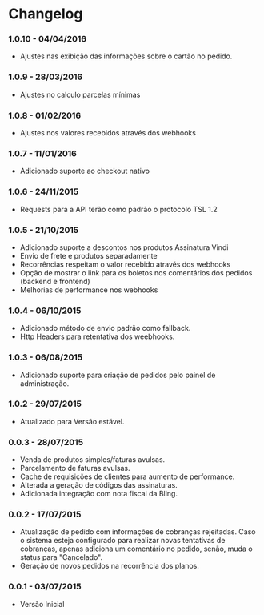 # Changelog
### 1.0.10 - 04/04/2016
- Ajustes nas exibição das informações sobre o cartão no pedido.

### 1.0.9 - 28/03/2016
- Ajustes no calculo parcelas mínimas

### 1.0.8 - 01/02/2016
- Ajustes nos valores recebidos através dos webhooks

### 1.0.7 - 11/01/2016
- Adicionado suporte ao checkout nativo

### 1.0.6 - 24/11/2015
- Requests para a API terão como padrão o protocolo TSL 1.2

### 1.0.5 - 21/10/2015
- Adicionado suporte a descontos nos produtos Assinatura Vindi
- Envio de frete e produtos separadamente
- Recorrências respeitam o valor recebido através dos webhooks
- Opção de mostrar o link para os boletos nos comentários dos pedidos (backend e frontend)
- Melhorias de performance nos webhooks

### 1.0.4 - 06/10/2015
- Adicionado método de envio padrão como fallback.
- Http Headers para retentativa dos weebhooks.

### 1.0.3 - 06/08/2015
- Adicionado suporte para criação de pedidos pelo painel de administração.

### 1.0.2 - 29/07/2015
- Atualizado para Versão estável.

### 0.0.3 - 28/07/2015
- Venda de produtos simples/faturas avulsas.
- Parcelamento de faturas avulsas.
- Cache de requisições de clientes para aumento de performance.
- Alterada a geração de códigos das assinaturas.
- Adicionada integração com nota fiscal da Bling.

### 0.0.2 - 17/07/2015
- Atualização de pedido com informações de cobranças rejeitadas. Caso o sistema esteja configurado para realizar
novas tentativas de cobranças, apenas adiciona um comentário no pedido, senão, muda o status para "Cancelado".
- Geração de novos pedidos na recorrência dos planos.

### 0.0.1 - 03/07/2015
- Versão Inicial
